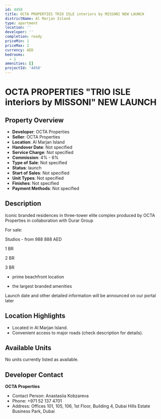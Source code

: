 ```yaml
---
id: 4458
title: OCTA PROPERTIES TRIO ISLE interiors by MISSONI NEW LAUNCH
districtName: Al Marjan Island
type: apartment
location: ''
developer: ''
completion: ready
priceMin: 1
priceMax: 2
currency: AED
bedrooms:
  - 1
amenities: []
projectId: '4458'
---
```


# OCTA PROPERTIES "TRIO ISLE interiors by MISSONI" NEW LAUNCH

## Property Overview
- **Developer**: OCTA Properties
- **Seller**: OCTA Properties
- **Location**: Al Marjan Island
- **Handover Date**: Not specified
- **Service Charge**: Not specified
- **Commission**: 4% - 6%
- **Type of Sale**: Not specified
- **Status**: launch
- **Start of Sales**: Not specified
- **Unit Types**: Not specified
- **Finishes**: Not specified
- **Payment Methods**: Not specified

## Description
Iconic branded residences in three-tower elite complex produced by OCTA Properties in collaboration with Durar Group 



For sale:

Studios - from 988 888 AED

1 BR

2 BR

3 BR



- prime beachfront location

- the largest branded amenities



Launch date and other detailed information will be announced on our portal later

## Location Highlights
- Located in Al Marjan Island.
- Convenient access to major roads (check description for details).

## Available Units
No units currently listed as available.

## Developer Contact
**OCTA Properties**
- Contact Person: Anastasiia Kobzareva
- Phone: +971 52 137 4701
- Address: Offices 101, 105, 106, 1st Floor, Building 4, Dubai Hills Estate Business Park, Dubai
